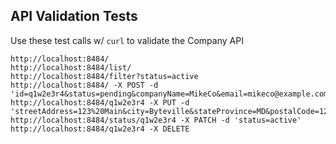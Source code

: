 ## API Validation Tests

Use these test calls w/ `curl` to validate the Company API

```
http://localhost:8484/
http://localhost:8484/list/
http://localhost:8484/filter?status=active
http://localhost:8484/ -X POST -d 'id=q1w2e3r4&status=pending&companyName=MikeCo&email=mikeco@example.com'
http://localhost:8484/q1w2e3r4 -X PUT -d 'streetAddress=123%20Main&city=Byteville&stateProvince=MD&postalCode=12345&country=USA&telephone=2345678901'
http://localhost:8484/status/q1w2e3r4 -X PATCH -d 'status=active'
http://localhost:8484/q1w2e3r4 -X DELETE
```

